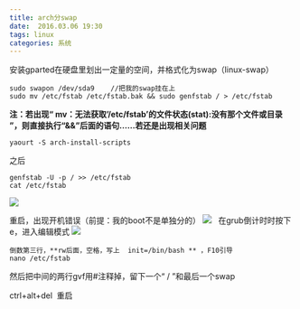 ```yaml
---
title: arch分swap
date:  2016.03.06 19:30
tags: linux
categories: 系统
---
```


安装gparted在硬盘里划出一定量的空间，并格式化为swap（linux-swap）

```
sudo swapon /dev/sda9    //把我的swap挂在上
sudo mv /etc/fstab /etc/fstab.bak && sudo genfstab / > /etc/fstab
```

**注：若出现“ mv：无法获取’/etc/fstab’的文件状态(stat):没有那个文件或目录 ”，则直接执行“&&”后面的语句……若还是出现相关问题**
```
yaourt -S arch-install-scripts
```

之后
```
genfstab -U -p / >> /etc/fstab
cat /etc/fstab
```

![ ](http://upload-images.jianshu.io/upload_images/1171873-a1462beff9a45e15.png?imageMogr2/auto-orient/strip%7CimageView2/2/w/1240)

重启，出现开机错误（前提：我的boot不是单独分的）
![](http://upload-images.jianshu.io/upload_images/1171873-df7214833d0582f0.png?imageMogr2/auto-orient/strip%7CimageView2/2/w/1240)
 
在grub倒计时时按下e，进入编辑模式
![  ](http://upload-images.jianshu.io/upload_images/1171873-ccab91cfa0b09b76.jpg?imageMogr2/auto-orient/strip%7CimageView2/2/w/1240)

```
倒数第三行，**rw后面，空格，写上  init=/bin/bash ** ，F10引导
nano /etc/fstab
```

然后把中间的两行gvf用#注释掉，留下一个“ / ”和最后一个swap

ctrl+alt+del  重启

